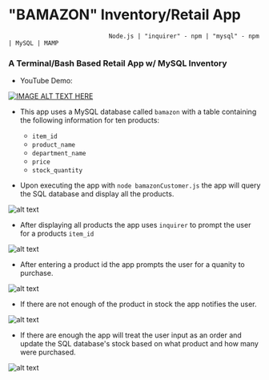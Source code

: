 # "BAMAZON" Inventory/Retail App
                                Node.js | "inquirer" - npm | "mysql" - npm | MySQL | MAMP

### A Terminal/Bash Based Retail App w/ MySQL Inventory

* YouTube Demo:

[![IMAGE ALT TEXT HERE](http://img.youtube.com/vi/hWOtMMcRFXM/0.jpg)](http://www.youtube.com/watch?v=hWOtMMcRFXM)

* This app uses a MySQL database called `bamazon` with a table containing  the following information for ten products:
    * `item_id`
    * `product_name`
    * `department_name`
    * `price`
    * `stock_quantity`

* Upon executing the app with `node bamazonCustomer.js` the app will query the SQL database and display all the products.

![alt text](https://i.imgur.com/iTKXikE.png)

* After displaying all products the app uses `inquirer` to prompt the user for a products `item_id` 

![alt text](https://i.imgur.com/eQEwHTc.png)

* After entering a product id the app prompts the user for a quanity to purchase.

![alt text](https://i.imgur.com/ZBvJZlZ.png)

* If there are not enough of the product in stock the app notifies the user.

![alt text](https://i.imgur.com/U4lTHBi.png)

* If there are enough the app will treat the user input as an order and update the SQL database's stock based on what product and how many were purchased.

![alt text](https://i.imgur.com/YUVfIWQ.png)

 


